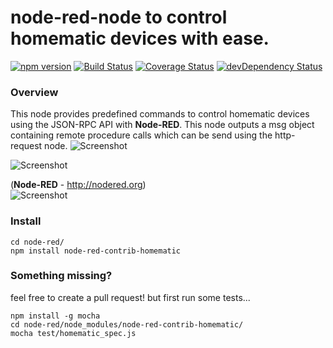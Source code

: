 node-red-node to control homematic devices with ease.
===

[![npm version](https://badge.fury.io/js/node-red-contrib-homematic.svg)](http://badge.fury.io/js/node-red-contrib-homematic) [![Build Status](https://travis-ci.org/firsttris/node-red-contrib-homematic.svg?branch=master)](https://travis-ci.org/firsttris/node-red-contrib-homematic) [![Coverage Status](https://coveralls.io/repos/firsttris/node-red-contrib-homematic/badge.svg?branch=master)](https://coveralls.io/r/firsttris/node-red-contrib-homematic?branch=master) [![devDependency Status](https://david-dm.org/firsttris/node-red-contrib-homematic/dev-status.svg)](https://david-dm.org/firsttris/node-red-contrib-homematic#info=devDependencies)

### Overview
This node provides predefined commands to control homematic devices using the JSON-RPC API with <b>Node-RED</b>.
This node outputs a msg object containing remote procedure calls which can be send using the http-request node.
![Screenshot](https://dl.dropboxusercontent.com/u/13344648/dev/homematic2.PNG)

![Screenshot](https://dl.dropboxusercontent.com/u/13344648/dev/homematic1.PNG)

(<b>Node-RED</b> - http://nodered.org)<br>
![Screenshot](https://dl.dropboxusercontent.com/u/13344648/dev/node.PNG)

### Install
```chef
cd node-red/
npm install node-red-contrib-homematic
```

### Something missing?
feel free to create a pull request!
but first run some tests...
```chef
npm install -g mocha
cd node-red/node_modules/node-red-contrib-homematic/
mocha test/homematic_spec.js
```
